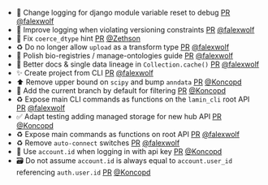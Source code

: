 - 🚸 Change logging for django module variable reset to debug [PR](https://github.com/laminlabs/lamindb-setup/pull/1147) [@falexwolf](https://github.com/falexwolf)
- 🚸 Improve logging when violating versioning constraints [PR](https://github.com/laminlabs/lamindb/pull/3093) [@falexwolf](https://github.com/falexwolf)
- 🐛 Fix `coerce_dtype` hint [PR](https://github.com/laminlabs/lamindb/pull/3096) [@Zethson](https://github.com/Zethson)
- ♻️ Do no longer allow `upload` as a transform type [PR](https://github.com/laminlabs/lamindb/pull/3104) [@falexwolf](https://github.com/falexwolf)
- 📝 Polish bio-registries / manage-ontologies guide [PR](https://github.com/laminlabs/lamindb/pull/3103) [@falexwolf](https://github.com/falexwolf)
- :children_crossing: Better docs & single data lineage in `Collection.cache()` [PR](https://github.com/laminlabs/lamindb/pull/3099) [@falexwolf](https://github.com/falexwolf)
- ✨ Create project from CLI [PR](https://github.com/laminlabs/lamin-cli/pull/156) [@falexwolf](https://github.com/falexwolf)
- ⬆️ Remove upper bound on `scipy` and bump `anndata` [PR](https://github.com/laminlabs/lamindb/pull/3100) [@Koncopd](https://github.com/Koncopd)
- 🚸 Add the current branch by default for filtering [PR](https://github.com/laminlabs/lamindb/pull/3095) [@Koncopd](https://github.com/Koncopd)
- ♻️ Expose main CLI commands as functions on the `lamin_cli` root API [PR](https://github.com/laminlabs/lamindb/pull/3098) [@falexwolf](https://github.com/falexwolf)
- ✅ Adapt testing adding managed storage for new hub API [PR](https://github.com/laminlabs/lamindb-setup/pull/1145) [@Koncopd](https://github.com/Koncopd)
- ♻️ Expose main commands as functions on root API [PR](https://github.com/laminlabs/lamin-cli/pull/155) [@falexwolf](https://github.com/falexwolf)
- ♻️ Remove `auto-connect` switches [PR](https://github.com/laminlabs/lamin-cli/pull/138) [@falexwolf](https://github.com/falexwolf)
- 🛂 Use `account.id` when logging in with api key [PR](https://github.com/laminlabs/lamindb-setup/pull/1144) [@Koncopd](https://github.com/Koncopd)
- 🗃️ Do not assume `account.id` is always equal to `account.user_id` referencing `auth.user.id` [PR](https://github.com/laminlabs/lamindb-setup/pull/1143) [@Koncopd](https://github.com/Koncopd)
